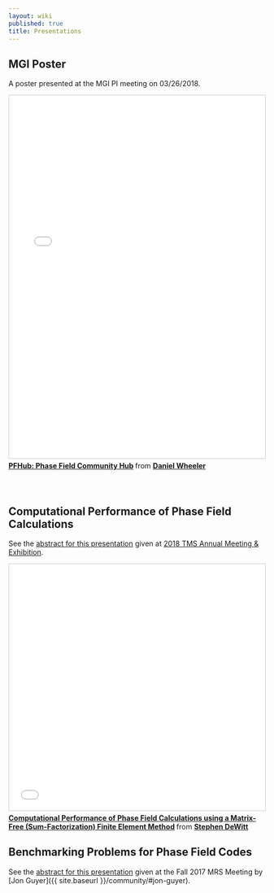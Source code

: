 ```yaml
---
layout: wiki
published: true
title: Presentations
---
```


## MGI Poster

A poster presented at the MGI PI meeting on 03/26/2018.

<iframe src="//www.slideshare.net/slideshow/embed_code/key/FIfADjUiXeRvAP" width="668" height="714" frameborder="0" marginwidth="0" marginheight="0" scrolling="no" style="border:1px solid #CCC; border-width:1px; margin-bottom:5px; max-width: 100%;" allowfullscreen> </iframe> <div style="margin-bottom:5px"> <strong> <a href="//www.slideshare.net/DanielWheeler18/pfhub-phase-field-community-hub" title="PFHub: Phase Field Community Hub" target="_blank">PFHub: Phase Field Community Hub</a> </strong> from <strong><a href="{{ site.baseurl }}/community/#daniel-wheeler" target="_blank">Daniel Wheeler</a></strong> </div>

<br>
<br>

## Computational Performance of Phase Field Calculations

See the [abstract for this presentation](http://www.programmaster.org/PM/PM.nsf/ApprovedAbstracts/E73EE56F5B22FE6F8525814F0067CB88?OpenDocument) given at [2018 TMS Annual Meeting & Exhibition](https://www.tms.org/TMS2018).

<iframe src="//www.slideshare.net/slideshow/embed_code/key/GeY19kBILnVpm3" width="595" height="485" frameborder="0" marginwidth="0" marginheight="0" scrolling="no" style="border:1px solid #CCC; border-width:1px; margin-bottom:5px; max-width: 100%;" allowfullscreen> </iframe> <div style="margin-bottom:5px"> <strong> <a href="//www.slideshare.net/StephenDeWitt3/computational-performance-of-phase-field-calculations-using-a-matrixfree-sumfactorization-finite-element-method" title="Computational Performance of Phase Field Calculations using a Matrix-Free (Sum-Factorization) Finite Element Method" target="_blank">Computational Performance of Phase Field Calculations using a Matrix-Free (Sum-Factorization) Finite Element Method</a> </strong> from <strong><a href="{{ site.baseurl }}/community/#stephen-dewitt" target="_blank">Stephen DeWitt</a></strong> </div>

## Benchmarking Problems for Phase Field Codes

See the [abstract for this presentation](http://materials.typepad.com/mrs_meeting_scene/2017/11/tc05-uncertainty-quantification-in-multiscale-materials-simulation-1.html) given at the Fall 2017 MRS Meeting by [Jon Guyer]({{ site.baseurl }}/community/#jon-guyer).

